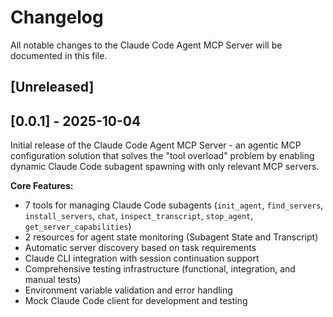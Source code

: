 # Changelog

All notable changes to the Claude Code Agent MCP Server will be documented in this file.

## [Unreleased]

## [0.0.1] - 2025-10-04

Initial release of the Claude Code Agent MCP Server - an agentic MCP configuration solution that solves the "tool overload" problem by enabling dynamic Claude Code subagent spawning with only relevant MCP servers.

**Core Features:**

- 7 tools for managing Claude Code subagents (`init_agent`, `find_servers`, `install_servers`, `chat`, `inspect_transcript`, `stop_agent`, `get_server_capabilities`)
- 2 resources for agent state monitoring (Subagent State and Transcript)
- Automatic server discovery based on task requirements
- Claude CLI integration with session continuation support
- Comprehensive testing infrastructure (functional, integration, and manual tests)
- Environment variable validation and error handling
- Mock Claude Code client for development and testing
